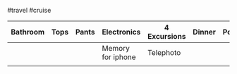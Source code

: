 #travel #cruise 

| Bathroom | Tops | Pants | Electronics       | 4 Excursions | Dinner | Pool | Weather |
| -------- | ---- | ----- | ----------------- | ------------ | ------ | ---- | ------- |
|          |      |       | Memory for iphone | Telephoto    |        |      |         |
|          |      |       |                   |              |        |      |         |
